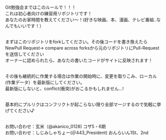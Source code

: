 Git勉強会まではこのルールで！！！
<br>これは初心者向けの練習用リポジトリです！
<br>あなたのお家時間を教えてください～！(好きな映画、本、漫画、テレビ番組..なんでもいいです！）

<br>まずはこのリポジトリをforkしてください。その後コードを書き換えたらNewPull Request→ compare across forksから元のリポジトリにPull-Requestを送信してください
<br>オーナーに認められたら、あなたの書いたコードがサイトに反映されます！

<br>その後も継続的に作業する場合は作業の開始時に、変更を取りこみ、ローカル(作業データ）を最新版にしてください。
<br>最新版にしないと、conflict(衝突)がおこるかもしれません...!

<br>基本的にプルリクはコンフリクトが起こらない限り全部マージするので気軽に挙げてください♪

<br>お問い合わせ：玄米（@akanico_0128) コザ5・6期
<br>お問い合わせ：しじみしゃちょー(＠443_President) おんらいん1St、2nd
